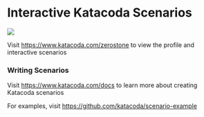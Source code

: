 # Interactive Katacoda Scenarios

[![](http://shields.katacoda.com/katacoda/zerostone/count.svg)](https://www.katacoda.com/zerostone "Get your profile on Katacoda.com")

Visit https://www.katacoda.com/zerostone to view the profile and interactive scenarios

### Writing Scenarios
Visit https://www.katacoda.com/docs to learn more about creating Katacoda scenarios

For examples, visit https://github.com/katacoda/scenario-example

